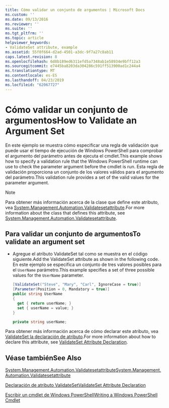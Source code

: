 ```yaml
---
title: Cómo validar un conjunto de argumentos | Microsoft Docs
ms.custom: ''
ms.date: 09/13/2016
ms.reviewer: ''
ms.suite: ''
ms.tgt_pltfrm: ''
ms.topic: article
helpviewer_keywords:
- ValidateSet attribute, example
ms.assetid: 55f0f664-d2ad-4501-a3dc-9f7a27c8ab11
caps.latest.revision: 8
ms.openlocfilehash: 6d8b189ed6311efd5a7348ab1e58934e9bff12a3
ms.sourcegitcommit: e7445ba8203da304286c591ff513900ad1c244a4
ms.translationtype: MT
ms.contentlocale: es-ES
ms.lasthandoff: 04/23/2019
ms.locfileid: "62067727"
---
```

# <a name="how-to-validate-an-argument-set"></a><span data-ttu-id="81efc-102">Cómo validar un conjunto de argumentos</span><span class="sxs-lookup"><span data-stu-id="81efc-102">How to Validate an Argument Set</span></span>

<span data-ttu-id="81efc-103">En este ejemplo se muestra cómo especificar una regla de validación que puede usar el tiempo de ejecución de Windows PowerShell para comprobar el argumento del parámetro antes de ejecuta el cmdlet.</span><span class="sxs-lookup"><span data-stu-id="81efc-103">This example shows how to specify a validation rule that the Windows PowerShell runtime can use to check the parameter argument before the cmdlet is run.</span></span> <span data-ttu-id="81efc-104">Esta regla de validación proporciona un conjunto de los valores válidos para el argumento del parámetro.</span><span class="sxs-lookup"><span data-stu-id="81efc-104">This validation rule provides a set of the valid values for the parameter argument.</span></span>

> [!NOTE]
> <span data-ttu-id="81efc-105">Para obtener más información acerca de la clase que define este atributo, vea [System.Management.Automation.Validatesetattribute](/dotnet/api/System.Management.Automation.ValidateSetAttribute).</span><span class="sxs-lookup"><span data-stu-id="81efc-105">For more information about the class that defines this attribute, see [System.Management.Automation.Validatesetattribute](/dotnet/api/System.Management.Automation.ValidateSetAttribute).</span></span>

## <a name="to-validate-an-argument-set"></a><span data-ttu-id="81efc-106">Para validar un conjunto de argumentos</span><span class="sxs-lookup"><span data-stu-id="81efc-106">To validate an argument set</span></span>

- <span data-ttu-id="81efc-107">Agregue el atributo ValidateSet tal como se muestra en el código siguiente.</span><span class="sxs-lookup"><span data-stu-id="81efc-107">Add the ValidateSet attribute as shown in the following code.</span></span> <span data-ttu-id="81efc-108">En este ejemplo se especifica un conjunto de tres valores posibles para el `UserName` parámetro.</span><span class="sxs-lookup"><span data-stu-id="81efc-108">This example specifies a set of three possible values for the `UserName` parameter.</span></span>

    ```csharp
    [ValidateSet("Steve", "Mary", "Carl", IgnoreCase = true)]
    [Parameter(Position = 0, Mandatory = true)]
    public string UserName
    {
      get { return userName; }
      set { userName = value; }
    }

    private string userName;
    ```

<span data-ttu-id="81efc-109">Para obtener más información acerca de cómo declarar este atributo, vea [ValidateSet la declaración de atributo](./validateset-attribute-declaration.md).</span><span class="sxs-lookup"><span data-stu-id="81efc-109">For more information about how to declare this attribute, see [ValidateSet Attribute Declaration](./validateset-attribute-declaration.md).</span></span>

## <a name="see-also"></a><span data-ttu-id="81efc-110">Véase también</span><span class="sxs-lookup"><span data-stu-id="81efc-110">See Also</span></span>

[<span data-ttu-id="81efc-111">System.Management.Automation.Validatesetattribute</span><span class="sxs-lookup"><span data-stu-id="81efc-111">System.Management.Automation.Validatesetattribute</span></span>](/dotnet/api/System.Management.Automation.ValidateSetAttribute)

[<span data-ttu-id="81efc-112">Declaración de atributo ValidateSet</span><span class="sxs-lookup"><span data-stu-id="81efc-112">ValidateSet Attribute Declaration</span></span>](./validateset-attribute-declaration.md)

[<span data-ttu-id="81efc-113">Escribir un cmdlet de Windows PowerShell</span><span class="sxs-lookup"><span data-stu-id="81efc-113">Writing a Windows PowerShell Cmdlet</span></span>](./writing-a-windows-powershell-cmdlet.md)
